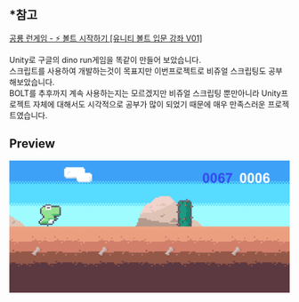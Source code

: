 ## *참고
<a href='https://www.youtube.com/watch?v=iENDSs0qXSs&list=PLO-mt5Iu5TebzgxMKYDw40mDxytgFBex0'>공룡 런게임 - ⚡ 볼트 시작하기 [유니티 볼트 입문 강좌 V01]</a>

Unity로 구글의 dino run게임을 똑같이 만들어 보았습니다.  
스크립트를 사용하여 개발하는것이 목표지만 이번프로젝트로 비쥬얼 스크립팅도 공부해보았습니다.  
BOLT를 추후까지 계속 사용하는지는 모르겠지만 비쥬얼 스크립팅 뿐만아니라 Unity프로젝트 자체에 대해서도 시각적으로 공부가 많이 되었기 때문에 매우 만족스러운 프로젝트였습니다.

## Preview
![DINO_RUN](./preview.PNG)